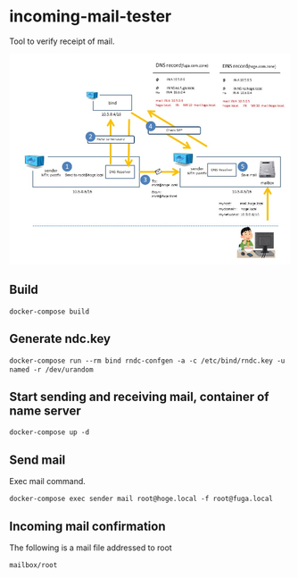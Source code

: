 incoming-mail-tester
====================
Tool to verify receipt of mail.

![summary](https://github.com/kuniiskywalker/incoming-mail-tester/blob/master/summary.jpg)

Build
--------------------

```
docker-compose build
```

Generate ndc.key
--------------------

```
docker-compose run --rm bind rndc-confgen -a -c /etc/bind/rndc.key -u named -r /dev/urandom
```

Start sending and receiving mail, container of name server
--------------------

```
docker-compose up -d
```

Send mail
--------------------

Exec mail command.

```
docker-compose exec sender mail root@hoge.local -f root@fuga.local
```

Incoming mail confirmation
--------------------

The following is a mail file addressed to root

```
mailbox/root
```

